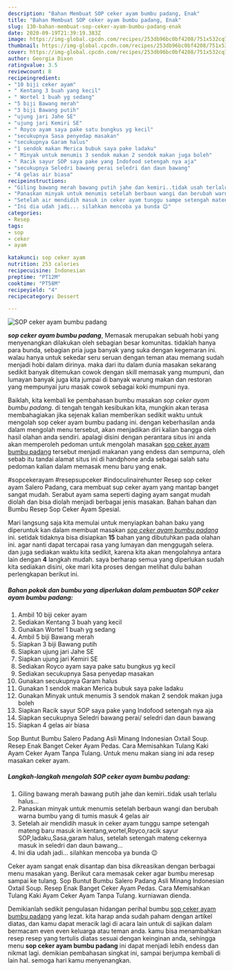 ```yaml
---
description: "Bahan Membuat SOP ceker ayam bumbu padang, Enak"
title: "Bahan Membuat SOP ceker ayam bumbu padang, Enak"
slug: 130-bahan-membuat-sop-ceker-ayam-bumbu-padang-enak
date: 2020-09-19T21:39:19.383Z
image: https://img-global.cpcdn.com/recipes/253db96bc0bf4208/751x532cq70/sop-ceker-ayam-bumbu-padang-foto-resep-utama.jpg
thumbnail: https://img-global.cpcdn.com/recipes/253db96bc0bf4208/751x532cq70/sop-ceker-ayam-bumbu-padang-foto-resep-utama.jpg
cover: https://img-global.cpcdn.com/recipes/253db96bc0bf4208/751x532cq70/sop-ceker-ayam-bumbu-padang-foto-resep-utama.jpg
author: Georgia Dixon
ratingvalue: 3.5
reviewcount: 8
recipeingredient:
- "10 biji ceker ayam"
- " Kentang 3 buah yang kecil"
- " Wortel 1 buah yg sedang"
- "5 biji Bawang merah"
- "3 biji Bawang putih"
- "ujung jari Jahe SE"
- "ujung jari Kemiri SE"
- " Royco ayam saya pake satu bungkus yg kecil"
- "secukupnya Sasa penyedap masakan"
- "secukupnya Garam halus"
- "1 sendok makan Merica bubuk saya pake ladaku"
- " Minyak untuk menumis 3 sendok makan 2 sendok makan juga boleh"
- " Racik sayur SOP saya pake yang Indofood setengah nya aja"
- "secukupnya Seledri bawang perai seledri dan daun bawang"
- "4 gelas air biasa"
recipeinstructions:
- "Giling bawang merah bawang putih jahe dan kemiri..tidak usah terlalu halus..."
- "Panaskan minyak untuk menumis setelah berbaun wangi dan berubah warna bumbu yang di tumis masuk 4 gelas air"
- "Setelah air mendidih masuk in ceker ayam tunggu sampe setengah mateng baru masuk in kentang,wortel,Royco,racik sayur SOP,ladaku,Sasa,garam halus, setelah setengah mateng cekernya masuk in seledri dan daun bawang..."
- "Ini dia udah jadi... silahkan mencoba ya bunda 😉"
categories:
- Resep
tags:
- sop
- ceker
- ayam

katakunci: sop ceker ayam 
nutrition: 253 calories
recipecuisine: Indonesian
preptime: "PT12M"
cooktime: "PT58M"
recipeyield: "4"
recipecategory: Dessert

---
```



![SOP ceker ayam bumbu padang](https://img-global.cpcdn.com/recipes/253db96bc0bf4208/751x532cq70/sop-ceker-ayam-bumbu-padang-foto-resep-utama.jpg)

<b><i>sop ceker ayam bumbu padang</i></b>, Memasak merupakan sebuah hobi yang menyenangkan dilakukan oleh sebagian besar komunitas. tidaklah hanya para bunda, sebagian pria juga banyak yang suka dengan kegemaran ini. walau hanya untuk sekedar seru seruan dengan teman atau memang sudah menjadi hobi dalam dirinya. maka dari itu dalam dunia masakan sekarang sedikit banyak ditemukan cowok dengan skill memasak yang mumpuni, dan lumayan banyak juga kita jumpai di banyak warung makan dan restoran yang mempunyai juru masak cowok sebagai koki mumpuni nya.

Baiklah, kita kembali ke pembahasan bumbu masakan <i>sop ceker ayam bumbu padang</i>. di tengah tengah kesibukan kita, mungkin akan terasa membahagiakan jika sejenak kalian memberikan sedikit waktu untuk mengolah sop ceker ayam bumbu padang ini. dengan keberhasilan anda dalam mengolah menu tersebut, akan menjadikan diri kalian bangga oleh hasil olahan anda sendiri. apalagi disini dengan perantara situs ini anda akan memperoleh pedoman untuk mengolah masakan <u>sop ceker ayam bumbu padang</u> tersebut menjadi makanan yang endess dan sempurna, oleh sebab itu tandai alamat situs ini di handphone anda sebagai salah satu pedoman kalian dalam memasak menu baru yang enak.

#sopcekerayam #resepsupceker #indoculinairehunter Resep sop ceker ayam Salero Padang, cara membuat sup ceker ayam yang mantap banget sangat mudah. Serabut ayam sama seperti daging ayam sangat mudah diolah dan bisa diolah menjadi berbagai jenis masakan. Bahan bahan dan Bumbu Resep Sop Ceker Ayam Spesial.


Mari langsung saja kita memulai untuk menyiapkan bahan baku yang diperuntuk kan dalam membuat masakan <u><i>sop ceker ayam bumbu padang</i></u> ini. setidak tidaknya bisa disiapkan <b>15</b> bahan yang dibutuhkan pada olahan ini. agar nanti dapat tercapai rasa yang lumayan dan menggugah selera. dan juga sediakan waktu kita sedikit, karena kita akan mengolahnya antara lain dengan <b>4</b> langkah mudah. saya berharap semua yang diperlukan sudah kita sediakan disini, oke mari kita proses dengan melihat dulu bahan perlengkapan berikut ini.

<!--inarticleads1-->

##### Bahan pokok dan bumbu yang diperlukan dalam pembuatan SOP ceker ayam bumbu padang:

1. Ambil 10 biji ceker ayam
1. Sediakan  Kentang 3 buah yang kecil
1. Gunakan  Wortel 1 buah yg sedang
1. Ambil 5 biji Bawang merah
1. Siapkan 3 biji Bawang putih
1. Siapkan ujung jari Jahe SE
1. Siapkan ujung jari Kemiri SE
1. Sediakan  Royco ayam saya pake satu bungkus yg kecil
1. Sediakan secukupnya Sasa penyedap masakan
1. Gunakan secukupnya Garam halus
1. Gunakan 1 sendok makan Merica bubuk saya pake ladaku
1. Gunakan  Minyak untuk menumis 3 sendok makan 2 sendok makan juga boleh
1. Siapkan  Racik sayur SOP saya pake yang Indofood setengah nya aja
1. Siapkan secukupnya Seledri bawang perai/ seledri dan daun bawang
1. Siapkan 4 gelas air biasa


Sop Buntut Bumbu Salero Padang Asli Minang Indonesian Oxtail Soup. Resep Enak Banget Ceker Ayam Pedas. Cara Memisahkan Tulang Kaki Ayam Ceker Ayam Tanpa Tulang. Untuk menu makan siang ini ada resep masakan ceker ayam. 

<!--inarticleads2-->

##### Langkah-langkah mengolah SOP ceker ayam bumbu padang:

1. Giling bawang merah bawang putih jahe dan kemiri..tidak usah terlalu halus...
1. Panaskan minyak untuk menumis setelah berbaun wangi dan berubah warna bumbu yang di tumis masuk 4 gelas air
1. Setelah air mendidih masuk in ceker ayam tunggu sampe setengah mateng baru masuk in kentang,wortel,Royco,racik sayur SOP,ladaku,Sasa,garam halus, setelah setengah mateng cekernya masuk in seledri dan daun bawang...
1. Ini dia udah jadi... silahkan mencoba ya bunda 😉


Ceker ayam sangat enak disantap dan bisa dikreasikan dengan berbagai menu masakan yang. Berikut cara memasak ceker agar bumbu meresap sampai ke tulang. Sop Buntut Bumbu Salero Padang Asli Minang Indonesian Oxtail Soup. Resep Enak Banget Ceker Ayam Pedas. Cara Memisahkan Tulang Kaki Ayam Ceker Ayam Tanpa Tulang. kurniawan dienda. 

Demikianlah sedikit pengulasan hidangan perihal bumbu <u>sop ceker ayam bumbu padang</u> yang lezat. kita harap anda sudah paham dengan artikel diatas, dan kamu dapat meracik lagi di acara lain untuk di sajikan dalam bermacam even even keluarga atau teman anda. kamu bisa menambahkan resep resep yang tertulis diatas sesuai dengan keinginan anda, sehingga menu <b>sop ceker ayam bumbu padang</b> ini dapat menjadi lebih endess dan nikmat lagi. demikian pembahasan singkat ini, sampai berjumpa kembali di lain hal. semoga hari kamu menyenangkan.
